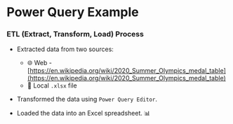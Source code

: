 # Power Query Example

### ETL (Extract, Transform, Load) Process

- Extracted data from two sources:
  - 🌐 Web - [https://en.wikipedia.org/wiki/2020_Summer_Olympics_medal_table](https://en.wikipedia.org/wiki/2020_Summer_Olympics_medal_table)
  - 📂 Local `.xlsx` file

- Transformed the data using `Power Query Editor`.

- Loaded the data into an Excel spreadsheet. 📊